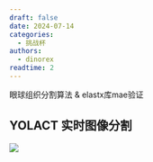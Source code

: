 ```yaml
---
draft: false 
date: 2024-07-14
categories:
  - 挑战杯
authors:
  - dinorex
readtime: 2
---
```


眼球组织分割算法 & elastx库mae验证

<!-- more -->

## YOLACT 实时图像分割

<a href="https://www.youtube.com/watch?v=0pMfmo8qfpQ"><img src="https://github.com/DINOREXNB/DINOREXNB.github.io/blob/main/docs/images/tz3-1.png?raw=true"></a>
